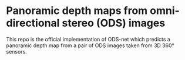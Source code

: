# Panoramic depth maps from omni-directional stereo (ODS) images
This repo is the official implementation of ODS-net which predicts a panoramic depth map from a pair of ODS images taken from 3D 360&deg; sensors.
